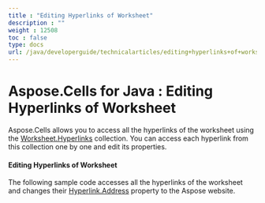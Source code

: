 ```yaml
---
title : "Editing Hyperlinks of Worksheet" 
description : "" 
weight : 12508 
toc : false
type: docs
url: /java/developerguide/technicalarticles/editing+hyperlinks+of+worksheet/
---
```


# Aspose.Cells for Java : Editing Hyperlinks of Worksheet


Aspose.Cells allows you to access all the hyperlinks of the worksheet using the [Worksheet.Hyperlinks](https://apireference.aspose.com/java/cells/com.aspose.cells/worksheet#Hyperlinks) collection. You can access each hyperlink from this collection one by one and edit its properties.

#### Editing Hyperlinks of Worksheet

The following sample code accesses all the hyperlinks of the worksheet and changes their [Hyperlink.Address](https://apireference.aspose.com/java/cells/com.aspose.cells/hyperlink#Address) property to the Aspose website.


